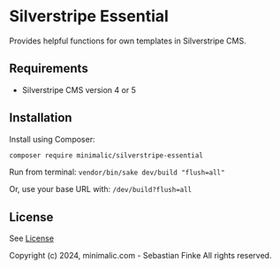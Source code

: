 # Silverstripe Essential

Provides helpful functions for own templates in Silverstripe CMS.


## Requirements

* Silverstripe CMS version 4 or 5


## Installation

Install using Composer:

```sh
composer require minimalic/silverstripe-essential
```

Run from terminal:
`vendor/bin/sake dev/build "flush=all"`

Or, use your base URL with:
`/dev/build?flush=all`


## License

See [License](LICENSE)

Copyright (c) 2024, minimalic.com - Sebastian Finke
All rights reserved.
